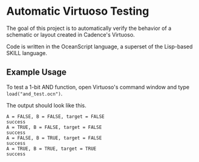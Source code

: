 # Automatic Virtuoso Testing

The goal of this project is to automatically verify the behavior of a schematic
or layout created in Cadence's Virtuoso.

Code is written in the OceanScript language, a superset of the Lisp-based SKILL
language.

## Example Usage

To test a 1-bit AND function, open Virtuoso's command window and type
`load("and_test.ocn")`.

The output should look like this.

    A = FALSE, B = FALSE, target = FALSE
    success
    A = TRUE, B = FALSE, target = FALSE
    success
    A = FALSE, B = TRUE, target = FALSE
    success
    A = TRUE, B = TRUE, target = TRUE
    success

